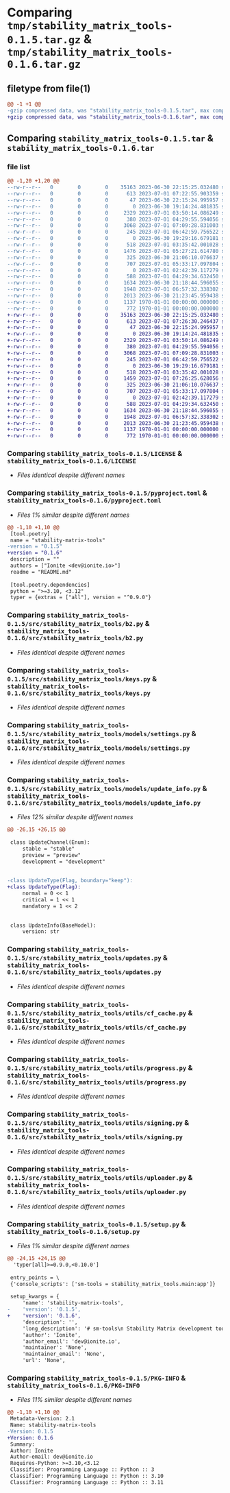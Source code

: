 # Comparing `tmp/stability_matrix_tools-0.1.5.tar.gz` & `tmp/stability_matrix_tools-0.1.6.tar.gz`

## filetype from file(1)

```diff
@@ -1 +1 @@
-gzip compressed data, was "stability_matrix_tools-0.1.5.tar", max compression
+gzip compressed data, was "stability_matrix_tools-0.1.6.tar", max compression
```

## Comparing `stability_matrix_tools-0.1.5.tar` & `stability_matrix_tools-0.1.6.tar`

### file list

```diff
@@ -1,20 +1,20 @@
--rw-r--r--   0        0        0    35163 2023-06-30 22:15:25.032480 stability_matrix_tools-0.1.5/LICENSE
--rw-r--r--   0        0        0      613 2023-07-01 07:22:55.903359 stability_matrix_tools-0.1.5/pyproject.toml
--rw-r--r--   0        0        0       47 2023-06-30 22:15:24.995957 stability_matrix_tools-0.1.5/README.md
--rw-r--r--   0        0        0        0 2023-06-30 19:14:24.481835 stability_matrix_tools-0.1.5/src/stability_matrix_tools/__init__.py
--rw-r--r--   0        0        0     2329 2023-07-01 03:50:14.086249 stability_matrix_tools-0.1.5/src/stability_matrix_tools/b2.py
--rw-r--r--   0        0        0      380 2023-07-01 04:29:55.594056 stability_matrix_tools-0.1.5/src/stability_matrix_tools/cf.py
--rw-r--r--   0        0        0     3068 2023-07-01 07:09:28.831003 stability_matrix_tools-0.1.5/src/stability_matrix_tools/keys.py
--rw-r--r--   0        0        0      245 2023-07-01 06:42:59.756522 stability_matrix_tools-0.1.5/src/stability_matrix_tools/main.py
--rw-r--r--   0        0        0        0 2023-06-30 19:29:16.679181 stability_matrix_tools-0.1.5/src/stability_matrix_tools/models/__init__.py
--rw-r--r--   0        0        0      518 2023-07-01 03:35:42.001028 stability_matrix_tools-0.1.5/src/stability_matrix_tools/models/settings.py
--rw-r--r--   0        0        0     1476 2023-07-01 05:27:21.614780 stability_matrix_tools-0.1.5/src/stability_matrix_tools/models/update_info.py
--rw-r--r--   0        0        0      325 2023-06-30 21:06:10.076637 stability_matrix_tools-0.1.5/src/stability_matrix_tools/models/version.py
--rw-r--r--   0        0        0      707 2023-07-01 05:33:17.097804 stability_matrix_tools-0.1.5/src/stability_matrix_tools/updates.py
--rw-r--r--   0        0        0        0 2023-07-01 02:42:39.117279 stability_matrix_tools-0.1.5/src/stability_matrix_tools/utils/__init__.py
--rw-r--r--   0        0        0      588 2023-07-01 04:29:34.632450 stability_matrix_tools-0.1.5/src/stability_matrix_tools/utils/cf_cache.py
--rw-r--r--   0        0        0     1634 2023-06-30 21:18:44.596055 stability_matrix_tools-0.1.5/src/stability_matrix_tools/utils/progress.py
--rw-r--r--   0        0        0     1948 2023-07-01 06:57:32.338302 stability_matrix_tools-0.1.5/src/stability_matrix_tools/utils/signing.py
--rw-r--r--   0        0        0     2013 2023-06-30 21:23:45.959438 stability_matrix_tools-0.1.5/src/stability_matrix_tools/utils/uploader.py
--rw-r--r--   0        0        0     1137 1970-01-01 00:00:00.000000 stability_matrix_tools-0.1.5/setup.py
--rw-r--r--   0        0        0      772 1970-01-01 00:00:00.000000 stability_matrix_tools-0.1.5/PKG-INFO
+-rw-r--r--   0        0        0    35163 2023-06-30 22:15:25.032480 stability_matrix_tools-0.1.6/LICENSE
+-rw-r--r--   0        0        0      613 2023-07-01 07:26:30.246437 stability_matrix_tools-0.1.6/pyproject.toml
+-rw-r--r--   0        0        0       47 2023-06-30 22:15:24.995957 stability_matrix_tools-0.1.6/README.md
+-rw-r--r--   0        0        0        0 2023-06-30 19:14:24.481835 stability_matrix_tools-0.1.6/src/stability_matrix_tools/__init__.py
+-rw-r--r--   0        0        0     2329 2023-07-01 03:50:14.086249 stability_matrix_tools-0.1.6/src/stability_matrix_tools/b2.py
+-rw-r--r--   0        0        0      380 2023-07-01 04:29:55.594056 stability_matrix_tools-0.1.6/src/stability_matrix_tools/cf.py
+-rw-r--r--   0        0        0     3068 2023-07-01 07:09:28.831003 stability_matrix_tools-0.1.6/src/stability_matrix_tools/keys.py
+-rw-r--r--   0        0        0      245 2023-07-01 06:42:59.756522 stability_matrix_tools-0.1.6/src/stability_matrix_tools/main.py
+-rw-r--r--   0        0        0        0 2023-06-30 19:29:16.679181 stability_matrix_tools-0.1.6/src/stability_matrix_tools/models/__init__.py
+-rw-r--r--   0        0        0      518 2023-07-01 03:35:42.001028 stability_matrix_tools-0.1.6/src/stability_matrix_tools/models/settings.py
+-rw-r--r--   0        0        0     1459 2023-07-01 07:26:25.628056 stability_matrix_tools-0.1.6/src/stability_matrix_tools/models/update_info.py
+-rw-r--r--   0        0        0      325 2023-06-30 21:06:10.076637 stability_matrix_tools-0.1.6/src/stability_matrix_tools/models/version.py
+-rw-r--r--   0        0        0      707 2023-07-01 05:33:17.097804 stability_matrix_tools-0.1.6/src/stability_matrix_tools/updates.py
+-rw-r--r--   0        0        0        0 2023-07-01 02:42:39.117279 stability_matrix_tools-0.1.6/src/stability_matrix_tools/utils/__init__.py
+-rw-r--r--   0        0        0      588 2023-07-01 04:29:34.632450 stability_matrix_tools-0.1.6/src/stability_matrix_tools/utils/cf_cache.py
+-rw-r--r--   0        0        0     1634 2023-06-30 21:18:44.596055 stability_matrix_tools-0.1.6/src/stability_matrix_tools/utils/progress.py
+-rw-r--r--   0        0        0     1948 2023-07-01 06:57:32.338302 stability_matrix_tools-0.1.6/src/stability_matrix_tools/utils/signing.py
+-rw-r--r--   0        0        0     2013 2023-06-30 21:23:45.959438 stability_matrix_tools-0.1.6/src/stability_matrix_tools/utils/uploader.py
+-rw-r--r--   0        0        0     1137 1970-01-01 00:00:00.000000 stability_matrix_tools-0.1.6/setup.py
+-rw-r--r--   0        0        0      772 1970-01-01 00:00:00.000000 stability_matrix_tools-0.1.6/PKG-INFO
```

### Comparing `stability_matrix_tools-0.1.5/LICENSE` & `stability_matrix_tools-0.1.6/LICENSE`

 * *Files identical despite different names*

### Comparing `stability_matrix_tools-0.1.5/pyproject.toml` & `stability_matrix_tools-0.1.6/pyproject.toml`

 * *Files 1% similar despite different names*

```diff
@@ -1,10 +1,10 @@
 [tool.poetry]
 name = "stability-matrix-tools"
-version = "0.1.5"
+version = "0.1.6"
 description = ""
 authors = ["Ionite <dev@ionite.io>"]
 readme = "README.md"
 
 [tool.poetry.dependencies]
 python = ">=3.10, <3.12"
 typer = {extras = ["all"], version = "^0.9.0"}
```

### Comparing `stability_matrix_tools-0.1.5/src/stability_matrix_tools/b2.py` & `stability_matrix_tools-0.1.6/src/stability_matrix_tools/b2.py`

 * *Files identical despite different names*

### Comparing `stability_matrix_tools-0.1.5/src/stability_matrix_tools/keys.py` & `stability_matrix_tools-0.1.6/src/stability_matrix_tools/keys.py`

 * *Files identical despite different names*

### Comparing `stability_matrix_tools-0.1.5/src/stability_matrix_tools/models/settings.py` & `stability_matrix_tools-0.1.6/src/stability_matrix_tools/models/settings.py`

 * *Files identical despite different names*

### Comparing `stability_matrix_tools-0.1.5/src/stability_matrix_tools/models/update_info.py` & `stability_matrix_tools-0.1.6/src/stability_matrix_tools/models/update_info.py`

 * *Files 12% similar despite different names*

```diff
@@ -26,15 +26,15 @@
 
 class UpdateChannel(Enum):
     stable = "stable"
     preview = "preview"
     development = "development"
 
 
-class UpdateType(Flag, boundary="keep"):
+class UpdateType(Flag):
     normal = 0 << 1
     critical = 1 << 1
     mandatory = 1 << 2
 
 
 class UpdateInfo(BaseModel):
     version: str
```

### Comparing `stability_matrix_tools-0.1.5/src/stability_matrix_tools/updates.py` & `stability_matrix_tools-0.1.6/src/stability_matrix_tools/updates.py`

 * *Files identical despite different names*

### Comparing `stability_matrix_tools-0.1.5/src/stability_matrix_tools/utils/cf_cache.py` & `stability_matrix_tools-0.1.6/src/stability_matrix_tools/utils/cf_cache.py`

 * *Files identical despite different names*

### Comparing `stability_matrix_tools-0.1.5/src/stability_matrix_tools/utils/progress.py` & `stability_matrix_tools-0.1.6/src/stability_matrix_tools/utils/progress.py`

 * *Files identical despite different names*

### Comparing `stability_matrix_tools-0.1.5/src/stability_matrix_tools/utils/signing.py` & `stability_matrix_tools-0.1.6/src/stability_matrix_tools/utils/signing.py`

 * *Files identical despite different names*

### Comparing `stability_matrix_tools-0.1.5/src/stability_matrix_tools/utils/uploader.py` & `stability_matrix_tools-0.1.6/src/stability_matrix_tools/utils/uploader.py`

 * *Files identical despite different names*

### Comparing `stability_matrix_tools-0.1.5/setup.py` & `stability_matrix_tools-0.1.6/setup.py`

 * *Files 1% similar despite different names*

```diff
@@ -24,15 +24,15 @@
  'typer[all]>=0.9.0,<0.10.0']
 
 entry_points = \
 {'console_scripts': ['sm-tools = stability_matrix_tools.main:app']}
 
 setup_kwargs = {
     'name': 'stability-matrix-tools',
-    'version': '0.1.5',
+    'version': '0.1.6',
     'description': '',
     'long_description': '# sm-tools\n Stability Matrix development tools\n',
     'author': 'Ionite',
     'author_email': 'dev@ionite.io',
     'maintainer': 'None',
     'maintainer_email': 'None',
     'url': 'None',
```

### Comparing `stability_matrix_tools-0.1.5/PKG-INFO` & `stability_matrix_tools-0.1.6/PKG-INFO`

 * *Files 11% similar despite different names*

```diff
@@ -1,10 +1,10 @@
 Metadata-Version: 2.1
 Name: stability-matrix-tools
-Version: 0.1.5
+Version: 0.1.6
 Summary: 
 Author: Ionite
 Author-email: dev@ionite.io
 Requires-Python: >=3.10,<3.12
 Classifier: Programming Language :: Python :: 3
 Classifier: Programming Language :: Python :: 3.10
 Classifier: Programming Language :: Python :: 3.11
```

